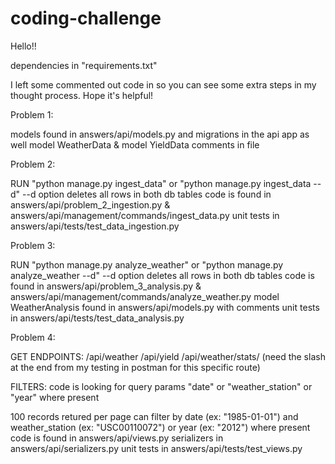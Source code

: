 # coding-challenge

Hello!!

dependencies in "requirements.txt"

I left some commented out code in so you can see some extra steps in my thought process.
Hope it's helpful!


Problem 1:

models found in answers/api/models.py and migrations in the api app as well
model WeatherData & model YieldData
comments in file


Problem 2:

RUN "python manage.py ingest_data" or "python manage.py ingest_data --d"
--d option deletes all rows in both db tables
code is found in answers/api/problem_2_ingestion.py & answers/api/management/commands/ingest_data.py
unit tests in answers/api/tests/test_data_ingestion.py


Problem 3:

RUN "python manage.py analyze_weather" or "python manage.py analyze_weather --d"
--d option deletes all rows in both db tables
code is found in answers/api/problem_3_analysis.py & answers/api/management/commands/analyze_weather.py
model WeatherAnalysis found in answers/api/models.py with comments
unit tests in answers/api/tests/test_data_analysis.py


Problem 4:

GET ENDPOINTS:
/api/weather
/api/yield
/api/weather/stats/ (need the slash at the end from my testing in postman for this specific route)

FILTERS: code is looking for query params "date" or "weather_station" or "year" where present

100 records retured per page
can filter by date (ex: "1985-01-01") and weather_station (ex: "USC00110072") or year (ex: "2012") where present
code is found in answers/api/views.py
serializers in answers/api/serializers.py
unit tests in answers/api/tests/test_views.py
